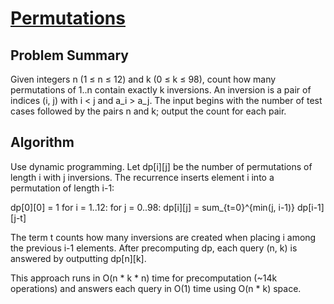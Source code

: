 # [Permutations](https://www.spoj.com/problems/PERMUT1/)

## Problem Summary
Given integers n (1 ≤ n ≤ 12) and k (0 ≤ k ≤ 98), count how many permutations of 1..n contain exactly k inversions. An inversion is a pair of indices (i, j) with i < j and a_i > a_j. The input begins with the number of test cases followed by the pairs n and k; output the count for each pair.

## Algorithm
Use dynamic programming. Let dp[i][j] be the number of permutations of length i with j inversions. The recurrence inserts element i into a permutation of length i-1:

dp[0][0] = 1
for i = 1..12:
    for j = 0..98:
        dp[i][j] = sum_{t=0}^{min(j, i-1)} dp[i-1][j-t]

The term t counts how many inversions are created when placing i among the previous i-1 elements. After precomputing dp, each query (n, k) is answered by outputting dp[n][k].

This approach runs in O(n * k * n) time for precomputation (~14k operations) and answers each query in O(1) time using O(n * k) space.
